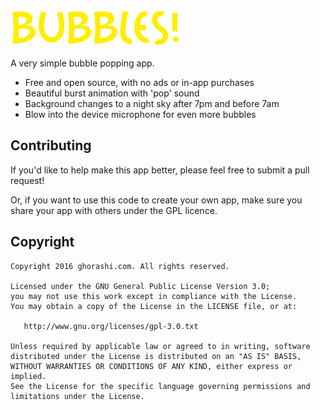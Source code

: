 <a href="http://bubbles.ghorashi.com/">![Logo](https://github.com/iamramin/bubbles/raw/master/bubbles/Assets.xcassets/bubble-logo.imageset/bubble-logo.png)</a>

A very simple bubble popping app.

- Free and open source, with no ads or in-app purchases
- Beautiful burst animation with 'pop' sound
- Background changes to a night sky after 7pm and before 7am
- Blow into the device microphone for even more bubbles

## Contributing

If you'd like to help make this app better, please feel free to submit a pull request!

Or, if you want to use this code to create your own app, make sure you share your app with others under the GPL licence.

## Copyright

    Copyright 2016 ghorashi.com. All rights reserved.

    Licensed under the GNU General Public License Version 3.0;
    you may not use this work except in compliance with the License.
    You may obtain a copy of the License in the LICENSE file, or at:

       http://www.gnu.org/licenses/gpl-3.0.txt

    Unless required by applicable law or agreed to in writing, software
    distributed under the License is distributed on an "AS IS" BASIS,
    WITHOUT WARRANTIES OR CONDITIONS OF ANY KIND, either express or implied.
    See the License for the specific language governing permissions and
    limitations under the License.
